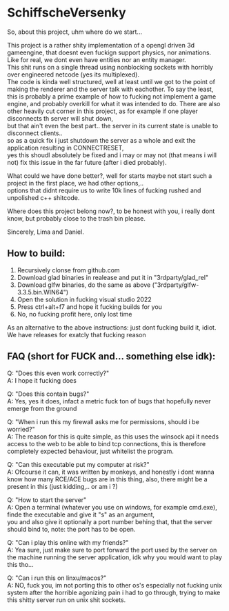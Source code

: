 # SchiffscheVersenky

So, about this project, uhm where do we start...

This project is a rather shity implementation of a opengl driven 3d gameengine, that doesnt even fuckign support physics, nor animations.\
Like for real, we dont even have entities nor an entity manager.\
This shit runs on a single thread using nonblocking sockets with horribly over engineered netcode (yes its multiplexed).\
The code is kinda well structured, well at least until we got to the point of making the renderer and the server talk with eachother.
To say the least, this is probably a prime example of how to fucking not implement a game engine,
and probably overkill for what it was intended to do.
There are also other heavily cut corner in this project, as for example if one player disconnects th server will shut down,\
but that ain't even the best part.. the server in its current state is unable to disconnect clients..\
so as a quick fix i just shutdown the server as a whole and exit the application resulting in CONNECTRESET,\
yes this shoudl absolutely be fixed and i may or may not (that means i will not) fix this issue in the far future (after i died probably).

What could we have done better?, well for starts maybe not start such a project in the first place, we had other options,..\
options that didnt require us to write 10k lines of fucking rushed and unpolished c++ shitcode.

Where does this project belong now?, to be honest with you, i really dont know, but probably close to the trash bin please.

Sincerely, Lima and Daniel.

## How to build:

1. Recursively clonse from github.com
2. Download glad binaries in realease and put it in "3rdparty/glad_rel"
3. Download glfw binaries, do the same as above ("3rdparty/glfw-3.3.5.bin.WIN64")
4. Open the solution in fucking visual studio 2022
5. Press ctrl+alt+f7 and hope it fucking builds for you
6. No, no fucking profit here, only lost time

As an alternative to the above instructions: just dont fucking build it, idiot.\
We have releases for exatcly that fucking reason

## FAQ (short for FUCK and... something else idk):

Q: "Does this even work correctly?"\
A: I hope it fucking does

Q: "Does this contain bugs?"\
A: Yes, yes it does, infact a metric fuck ton of bugs that hopefully never emerge from the ground

Q: "When i run this my firewall asks me for permissions, should i be worried?"\
A: The reason for this is quite simple, as this uses the winsock api it needs access to the web to be able to bind tcp connections,
   this is therefore completely expected behaviour, just whitelist the program.

Q: "Can this executable put my computer at risk?"\
A: Ofcourse it can, it was written by monkeys, and honestly i dont wanna know how many RCE/ACE bugs are in this thing,
   also, there might be a present in this (just kidding,.. or am i ?)

Q: "How to start the server"\
A: Open a terminal (whatever you use on windows, for example cmd.exe), finde the executable and give it "s" as an argument,\
   you and also give it optionally a port number behing that, that the server should bind to, note: the port has to be open.

Q: "Can i play this online with my friends?"\
A: Yea sure, just make sure to port forward the port used by the server on the machine running the server application,
   idk why you would want to play this tho...

Q: "Can i run this on linxu/macos?"\
A: NO, fuck you, im not porting this to other os's especially not fucking unix system after the horrible agonizing pain i had to go through,
   trying to make this shitty server run on unix shit sockets.
